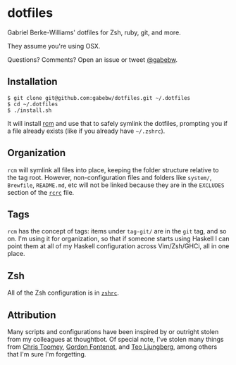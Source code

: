 # dotfiles

Gabriel Berke-Williams' dotfiles for Zsh, ruby, git, and more.

They assume you're using OSX.

Questions? Comments? Open an issue or tweet [@gabebw](https://twitter.com/gabebw).

## Installation

    $ git clone git@github.com:gabebw/dotfiles.git ~/.dotfiles
    $ cd ~/.dotfiles
    $ ./install.sh

It will install [rcm] and use that to safely symlink the dotfiles, prompting you
if a file already exists (like if you already have `~/.zshrc`).

[rcm]: http://thoughtbot.github.io/rcm/rcm.7.html

## Organization

`rcm` will symlink all files into place, keeping the folder structure relative
to the tag root. However, non-configuration files and folders like `system/`,
`Brewfile`, `README.md`, etc will not be linked because they are in the
`EXCLUDES` section of the [`rcrc`](/rcrc) file.

## Tags

`rcm` has the concept of tags: items under `tag-git/` are in the `git` tag, and
so on. I'm using it for organization, so that if someone starts using Haskell I
can point them at all of my Haskell configuration across Vim/Zsh/GHCi, all in
one place.

## Zsh

All of the Zsh configuration is in [`zshrc`](/zshrc).

## Attribution

Many scripts and configurations have been inspired by or outright stolen from
my colleagues at thoughtbot. Of special note, I've stolen many things from
[Chris Toomey], [Gordon Fontenot], and [Teo Ljungberg], among others that I'm
sure I'm forgetting.

[Chris Toomey]: https://github.com/christoomey/dotfiles
[Gordon Fontenot]: https://github.com/gfontenot/dotfiles
[Teo Ljungberg]: https://github.com/teoljungberg/dotfiles
